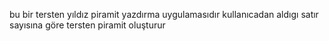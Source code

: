 bu bir tersten yıldız piramit yazdırma uygulamasıdır kullanıcadan aldıgı satır sayısına göre tersten piramit oluşturur
